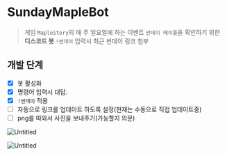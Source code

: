 # SundayMapleBot

> 게임 `MapleStory`의 매 주 일요일에 하는 이벤트 `썬데이 메이플`을 확인하기 위한 **디스코드 봇**
`!썬데이` 입력시 최근 썬데이 링크 첨부
> 

## 개발 단계

- [x]  봇 활성화
- [x]  명령어 입력시 대답.
- [x]  `!썬데이` 적용
- [ ]  자동으로 링크를 업데이트 하도록 설정(현재는 수동으로 직접 업데이트중)
- [ ]  png를 따와서 사진을 보내주기(가능할지 의문)

![Untitled](image/0725/Untitled.png)

![Untitled](image/0725/Untitled%201.png)

